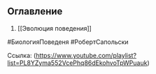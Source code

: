 
## Оглавление 

1. [[Эволюция поведения]]
	


 #БиологияПоведеня #РобертСапольски

Ссылка: (https://www.youtube.com/playlist?list=PL8YZyma552VcePhq86dEkohvoTpWPuauk)

